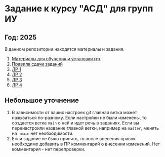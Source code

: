 # Задание к курсу "АСД" для групп ИУ
## Год: 2025

В данном репозитории находятся материалы и задания.

1. [Материалы для обучения и установки гит](git-edu/edu-files.md)
2. [Правила сдачи заданий](lab/rules.md)
3. [ЛР 1](lab/lab1/README.md)
4. [ЛР 2](lab/lab2/README.md)
5. [ЛР 3](lab/lab3/README.md)
6. [ЛР 4](lab/lab4/README.md)

## Небольшое уточнение
1. В зависимости от ваших настроек git главная ветка может называться по-разному. Если настройки не были изменены, то создается ветка `main` о ней и идет речь в заданиях. Если вы перенастроили название главной ветки, например на `master`, менять на ` main` нет необходимости.
2. Если задание не было принято, то после внесения правок необходимо добавить в ПР комментарий о внесении изменений. Нет комментария - нет перепроверки.
